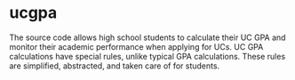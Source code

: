 # ucgpa

The source code allows high school students to calculate their UC GPA and monitor their academic performance when applying for UCs. UC GPA calculations have special rules, unlike typical GPA calculations. These rules are simplified, abstracted, and taken care of for students.
